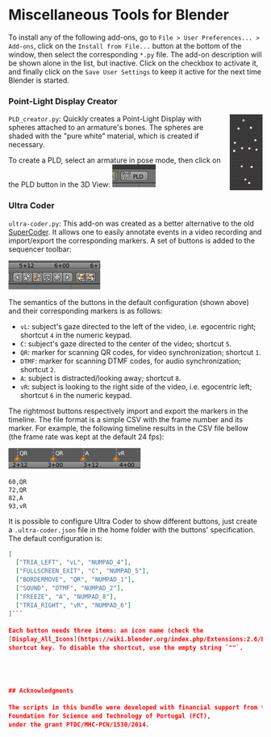 # Miscellaneous Tools for Blender

To install any of the following add-ons, go to `File > User Preferences... > Add-ons`,
click on the `Install from File...` button at the bottom of the window,
then select the corresponding `*.py` file. The add-on description will be
shown alone in the list, but inactive. Click on the checkbox to activate it,
and finally click on the `Save User Settings` to keep it active for the
next time Blender is started.

### Point-Light Display Creator

<img style="float: right;" src="imgs/PLD_example.png">

`PLD_creator.py`: Quickly creates a Point-Light Display with spheres
attached to an armature's bones. The spheres are shaded with the "pure white"
material, which is created if necessary.

To create a PLD, select an armature in pose mode, then click on the
PLD button in the 3D View:
![PLD_button.png](imgs/PLD_button.png)


### Ultra Coder

`ultra-coder.py`: This add-on was created as a better alternative to the old
[SuperCoder](https://sourceforge.net/projects/supercoder/). It allows one
to easily annotate events in a video recording and import/export the
corresponding markers. A set of buttons is added to the sequencer toolbar:

![ultra_coder_buttons.png](imgs/ultra_coder_buttons.png)

The semantics of the buttons in the default configuration (shown above) and
their corresponding markers is as follows:
* `vL`: subject's gaze directed to the left of the video, i.e. egocentric right;
shortcut `4` in the numeric keypad.
* `C`: subject's gaze directed to the center of the video; shortcut `5`.
* `QR`: marker for scanning QR codes, for video synchronization; shortcut `1`.
* `DTMF`: marker for scanning DTMF codes, for audio synchronization; shortcut `2`.
* `A`: subject is distracted/looking away; shortcut `8`.
* `vR`: subject is looking to the right side of the video, i.e. egocentric left;
shortcut `6` in the numeric keypad.

The rightmost buttons respectively import and export the markers in the
timeline. The file format is a simple CSV with the frame number and its marker.
For example, the following timeline results in the CSV file bellow
(the frame rate was kept at the default 24 fps):

![ultra_coder_timeline.png](imgs/ultra_coder_timeline.png)

```
60,QR
72,QR
82,A
93,vR
```

It is possible to configure Ultra Coder to show different buttons, just
create a `.ultra-coder.json` file in the home folder with the buttons'
specification. The default configuration is:

```json
[
  ["TRIA_LEFT", "vL", "NUMPAD_4"],
  ["FULLSCREEN_EXIT", "C", "NUMPAD_5"],
  ["BORDERMOVE", "QR", "NUMPAD_1"],
  ["SOUND", "DTMF", "NUMPAD_2"],
  ["FREEZE", "A", "NUMPAD_8"],
  ["TRIA_RIGHT", "vR", "NUMPAD_6"]
]```

Each button needs three items: an icon name (check the
[Display_All_Icons](https://wiki.blender.org/index.php/Extensions:2.6/Py/Scripts/Development/Display_All_Icons) add-on for the full list), the marker label, and a
shortcut key. To disable the shortcut, use the empty string `""`.




## Acknowledgments

The scripts in this bundle were developed with financial support from the
Foundation for Science and Technology of Portugal (FCT),
under the grant PTDC/MHC-PCN/1530/2014.
